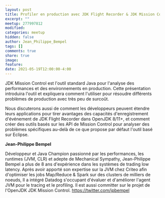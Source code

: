 ```yaml
---
layout: post
title: Profiler en production avec JDK Flight Recorder & JDK Mission Control
excerpt: ""
meetup: 277997812
modified:
categories: meetup
hidden: false
author: Jean_Philippe_Bempel
tags: []
comments: true
share: true
image:
feature:
date: 2021-05-19T12:00:00-4:00
---
```


JDK Mission Control est l'outil standard Java pour l'analyse des performances et des environnements en production.
Cette présentation introduira l'outil et expliquera comment l'utiliser pour résoudre différents problèmes de production avec très peu de surcoût.

Nous discuterons aussi de comment les développeurs peuvent étendre leurs applications pour tirer avantages des capacités d'enregistrement d'événement de JDK Flight Recorder dans OpenJDK 8/11+, et comment créer des outils basés sur les API de Mission Control pour analyser des problèmes spécifiques au-delà de ce que propose par défaut l'outil basé sur Eclipse.

__Jean-Philippe Bempel__

Développeur et Java Champion passionné par les performances, les runtimes (JVM, CLR) et adepte de Mechanical Sympathy, Jean-Philippe Bempel a plus de 8 ans d'expérience dans les systèmes de trading low latency.
Après avoir apporté son expertise sur la JVM chez Criteo afin d'optimiser les jobs Map/Reduce & Spark sur des clusters de milliers de noeuds, Il a intégré Datadog s'occupant d'évaluer et d'améliorer l'agent JVM pour le tracing et le profiling.
Il est aussi committer sur le projet de l'OpenJDK JDK Mission Control.
https://twitter.com/jpbempel
